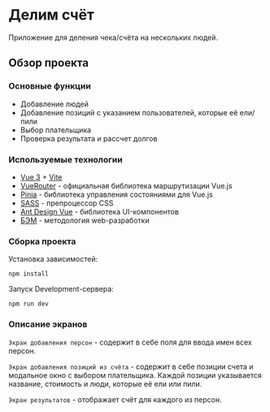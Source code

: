 # Делим счёт

Приложение для деления чека/счёта на нескольких людей. 

## Обзор проекта

### Основные функции 
* Добавление людей 
* Добавление позиций с указанием пользователей, которые её ели/пили
* Выбор плательщика
* Проверка результата и рассчет долгов

### Используемые технологии
* [Vue 3](https://vuejs.org/) + [Vite](https://vitejs.dev/)
* [VueRouter](https://router.vuejs.org/) - официальная библиотека маршрутизации Vue.js
* [Pinia](https://pinia.vuejs.org/) - библиотека управления состояниями для Vue.js
* [SASS](https://sass-lang.com/) - препроцессор CSS
* [Ant Design Vue](https://antdv.com/components/overview) - библиотека UI-компонентов
* [БЭМ](https://ru.bem.info/) - методология web-разработки

### Сборка проекта
Установка зависимостей:
```
npm install
```
Запуск Development-сервера:
```
npm run dev
```

### Описание экранов 
`Экран добавления персон` - содержит в себе поля для ввода имен всех персон.

`Экран добавления позиций из счёта` - содержит в себе позиции счета и модальное окно с выбором плательщика. Каждой позиции указывается название, стоимость и люди, которые её ели или пили.

`Экран результатов` - отображает счёт для каждого из персон.

